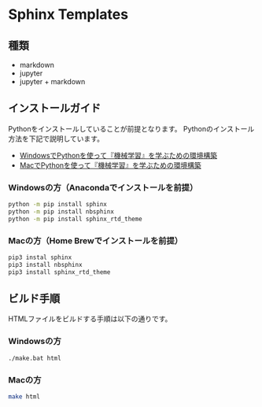 # Sphinx Templates

## 種類

- markdown
- jupyter
- jupyter + markdown

## インストールガイド

Pythonをインストールしていることが前提となります。
Pythonのインストール方法を下記で説明しています。

- [WindowsでPythonを使って『機械学習』を学ぶための環境構築](https://qiita.com/yoshizaki_kkgk/items/1057ed4dcc36ed9be7f5)
- [MacでPythonを使って『機械学習』を学ぶための環境構築](https://qiita.com/yoshizaki_kkgk/items/4663148a2b3ca078ddbc)

### Windowsの方（Anacondaでインストールを前提）

```bash
python -m pip install sphinx
python -m pip install nbsphinx
python -m pip install sphinx_rtd_theme
```

### Macの方（Home Brewでインストールを前提）

```bash
pip3 instal sphinx
pip3 install nbsphinx
pip3 install sphinx_rtd_theme
```

## ビルド手順

HTMLファイルをビルドする手順は以下の通りです。

### Windowsの方

```bash
./make.bat html
```

### Macの方

```bash
make html
```